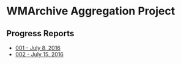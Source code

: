 # WMArchive Aggregation Project

## Progress Reports

- [001 - July 8, 2016](001_2016-07-08.md)
- [002 - July 15, 2016](002_2016-07-15.md)
